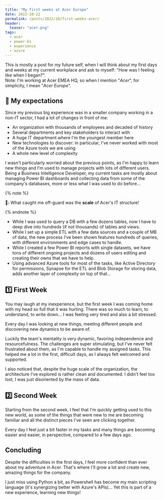 ```yaml
---
title: "My first weeks at Acer Europe"
date: 2022-10-22
permalink: /posts/2022/10/first-weeks-acer/
header:
  teaser: "acer.png"
tags:
  - acer
  - power-bi
  - experience
  - azure
---
```

This is mostly a post for my future self, when I will think about my first days and weeks at my current workplace and ask to myself: "How was I feeling like when I began?".  
Note: I'm working at Acer EMEA HQ, so when I mention "*Acer*", for simplicity, I mean "*Acer Europe*".

<!-- ![cover](https://raw.githubusercontent.com/mutt0-ds/mutt0-ds.github.io/master/acer.png) -->

## 💭 My expectations

Since my previous big experience was in a smaller company working in a non-IT sector, I had a lot of changes in front of me:
- An organization with thousands of employees and decaded of history
- Several departments and key stakeholders to interact with
- A huge IT department where I'm the youngest member here
- New technologies to discover: in particular, I've never worked with most of the Azure tools we are using
- A whole new level of complexity

I wasn't particularly worried about the previous points, as I'm happy to learn new things and I'm used to manage projects with lots of different users. Being a Business Intelligence Developer, my current tasks are mostly about managing Power BI dashboards and collecting data from some of the company's databases, more or less what I was used to do before... 

{% note %}

**🤯:** What caught me off-guard was the **scale** of Acer's IT structure!

{% endnote %}

- While I was used to query a DB with a few dozens tables, now I have to deep dive into hundreds (if not thousands) of tables and views.
- While I set up a simple ETL with a few data sources and a couple of MB of data, the new process I've been shown features hundreds of queries, with different environments and edge cases to handle.
- While I created a few Power BI reports with single datasets, we have tons of different ongoing projects and dozens of users editing and creating their owns that we have to help.
- Using advanced Azure tools for most of the tasks, like Active Directory for permissions, Synapse for the ETL and Blob Storage for storing data, adds another layer of complexity on top of that...

## 1️⃣ First Week

You may laugh at my inexperience, but the first week I was coming home with my head so full that it was hurting. There was so much to learn, to understand, to write down... I was feeling very tired and also a bit stressed.

Every day I was looking at new things, meeting different people and discovering new dynamics to be aware of.

Luckily the team's mentality is very dynamic, favoring independence and resourcefulness. The challenges are super stimulating, but I've never felt frustrated about them, as I'm capable to handle my assigned tasks. This helped me a lot in the first, difficult days, as I always felt welcomed and supported.

I also noticed that, despite the huge scale of the organization, the architecture I've explored is rather clean and documented. I didn't feel too lost, I was just disoriented by the mass of data.

## 2️⃣ Second Week

Starting from the second week, I feel that I'm quickly getting used to this new world, as some of the things that were new to me are becoming familiar and all the distinct pieces I've seen are clicking together.

Every day I feel just a bit faster in my tasks and many things are becoming easier and easier, in perspective, compared to a few days ago.

## Concluding

Despite the difficulties in the first days, I feel more confident than ever about my adventure in Acer. That's where I'll grow a lot and create new, amazing things for the company.

I just miss using Python a bit, as Powershell has become my main scripting language (it's synergizing better with Azure's APIs)... Yet this is part of a new experience, learning new things!